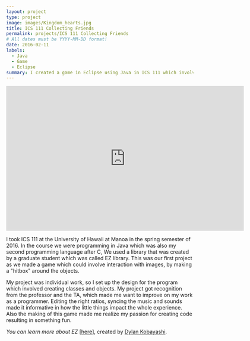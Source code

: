 ```yaml
---
layout: project
type: project
image: images/Kingdom_hearts.jpg
title: ICS 111 Collecting Friends
permalink: projects/ICS 111 Collecting Friends
# All dates must be YYYY-MM-DD format!
date: 2016-02-11
labels:
  - Java
  - Game
  - Eclipse
summary: I created a game in Eclipse using Java in ICS 111 which involves collecting friends.
---
```


<iframe width="640" height="390" src="https://www.youtube.com/embed/2Mv0RK9XZf8" frameborder="0" allow="autoplay; encrypted-media" allowfullscreen></iframe>

I took ICS 111 at the University of Hawaii at Manoa in the spring semester of 2016. In the course we were programming in Java which was also my second programming language after C, We used a library that was created by a graduate student which was called EZ library. This was our first project as we made a game which could involve interaction with images, by making a "hitbox" around the objects.


My project was individual work, so I set up the design for the program which involved creating classes and objects. My project got recognition from the professor and the TA, which made me want to improve on my work as a programmer. Editing the right ratios, syncing the music and sounds made it informative in how the little things impact the whole experience. Also the making of this game made me realize my passion for creating code resulting in something fun.




<i>You can learn more about EZ</i> [[here](http://www2.hawaii.edu/~dylank/ics111/)], created by [Dylan Kobayashi](http://www2.hawaii.edu/~dylank/about/).



